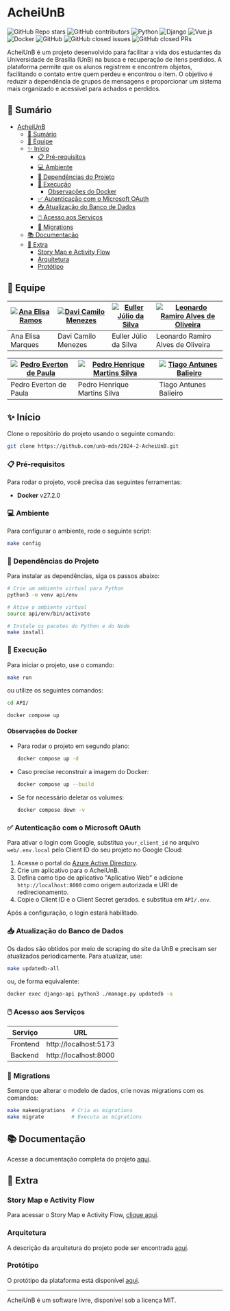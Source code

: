 # AcheiUnB

![GitHub Repo stars](https://img.shields.io/github/stars/unb-mds/2024-2-AcheiUnB?style=social)
![GitHub contributors](https://img.shields.io/github/contributors/unb-mds/2024-2-AcheiUnB)
![Python](https://img.shields.io/badge/Python-3.12.9-blue)
![Django](https://img.shields.io/badge/Django-5.1.4-green)
![Vue.js](https://img.shields.io/badge/Vue.js-3.5.12-brightgreen)
![Docker](https://img.shields.io/badge/Docker-27.2.0-blue)
![GitHub](https://img.shields.io/github/license/unb-mds/2024-2-AcheiUnB)
![GitHub closed issues](https://img.shields.io/github/issues-closed/unb-mds/2024-2-AcheiUnB)
![GitHub closed PRs](https://img.shields.io/github/issues-pr-closed/unb-mds/2024-2-AcheiUnB)

AcheiUnB é um projeto desenvolvido para facilitar a vida dos estudantes da Universidade de Brasília (UnB) na busca e recuperação de itens perdidos. A plataforma permite que os alunos registrem e encontrem objetos, facilitando o contato entre quem perdeu e encontrou o item. O objetivo é reduzir a dependência de grupos de mensagens e proporcionar um sistema mais organizado e acessível para achados e perdidos.


## 📝 Sumário

- [AcheiUnB](#acheiunb)
  - [📝 Sumário](#-sumário)
  - [👥 Equipe](#-equipe)
  - [✨ Início](#-início)
    - [📋 Pré-requisitos](#-pré-requisitos)
    - [💻 Ambiente](#-ambiente)
    - [📁 Dependências do Projeto](#-dependências-do-projeto)
    - [💾 Execução](#-execução)
      - [Observações do Docker](#observações-do-docker)
    - [✅ Autenticação com o Microsoft OAuth](#-autenticação-com-o-microsoft-oauth)
    - [📥 Atualização do Banco de Dados](#-atualização-do-banco-de-dados)
    - [🖱️ Acesso aos Serviços](#️-acesso-aos-serviços)
    - [📍 Migrations](#-migrations)
  - [📚 Documentação](#-documentação)
  - [📎 Extra](#-extra)
    - [Story Map e Activity Flow](#story-map-e-activity-flow)
    - [Arquitetura](#arquitetura)
    - [Protótipo](#protótipo)

## 👥 Equipe

| [![Ana Elisa Ramos](https://avatars.githubusercontent.com/u/78448515?v=4)](https://github.com/anaelisaramos) | [![Davi Camilo Menezes](https://avatars.githubusercontent.com/u/144080784?v=4)](https://github.com/DaviCamilo23) | [![Euller Júlio da Silva](https://avatars.githubusercontent.com/u/125329742?v=4)](https://github.com/potatoyz908) | [![Leonardo Ramiro Alves de Oliveira](https://avatars.githubusercontent.com/u/144712954?v=4)](https://github.com/leoramiroo) |
|-------------------------------------------------------------|-----------------------------------------------------------|-----------------------------------------------------------|-----------------------------------------------------------|
| Ana Elisa Marques | Davi Camilo Menezes | Euller Júlio da Silva | Leonardo Ramiro Alves de Oliveira |

| [![Pedro Everton de Paula](https://avatars.githubusercontent.com/u/117595816?v=4)](https://github.com/pedroeverton217) | [![Pedro Henrique Martins Silva](https://avatars.githubusercontent.com/u/142694744?v=4)](https://github.com/314dro) | [![Tiago Antunes Balieiro](https://avatars.githubusercontent.com/u/143669941?v=4)](https://github.com/TiagoBalieiro) | 
|-------------------------------------------------------------|-----------------------------------------------------------|-----------------------------------------------------------|
| Pedro Everton de Paula | Pedro Henrique Martins Silva | Tiago Antunes Balieiro |


## ✨ Início

Clone o repositório do projeto usando o seguinte comando:

```bash
git clone https://github.com/unb-mds/2024-2-AcheiUnB.git
```

### 📋 Pré-requisitos

Para rodar o projeto, você precisa das seguintes ferramentas:

- **Docker** v27.2.0

### 💻 Ambiente

Para configurar o ambiente, rode o seguinte script:

```bash
make config 
```

### 📁 Dependências do Projeto

Para instalar as dependências, siga os passos abaixo:

```bash
# Crie um ambiente virtual para Python
python3 -m venv api/env

# Ative o ambiente virtual
source api/env/bin/activate

# Instale os pacotes do Python e do Node
make install
```

### 💾 Execução

Para iniciar o projeto, use o comando:

```bash
make run
```

ou utilize os seguintes comandos:

```bash
cd API/
```

```bash
docker compose up
```

#### Observações do Docker

- Para rodar o projeto em segundo plano:

  ```bash
  docker compose up -d
  ```

- Caso precise reconstruir a imagem do Docker:

  ```bash
  docker compose up --build
  ```

- Se for necessário deletar os volumes:

  ```bash
  docker compose down -v
  ```

### ✅ Autenticação com o Microsoft OAuth

Para ativar o login com Google, substitua `your_client_id` no arquivo `web/.env.local` pelo Client ID do seu projeto no Google Cloud:

1. Acesse o portal do [Azure Active Directory](https://portal.azure.com/).
2. Crie um aplicativo para o AcheiUnB.
3. Defina como tipo de aplicativo "Aplicativo Web" e adicione `http://localhost:8000` como origem autorizada e URI de redirecionamento.
4. Copie o Client ID e o Client Secret gerados. e substitua em `API/.env`.

Após a configuração, o login estará habilitado.

### 📥 Atualização do Banco de Dados

Os dados são obtidos por meio de scraping do site da UnB e precisam ser atualizados periodicamente. Para atualizar, use:

```bash
make updatedb-all
```

ou, de forma equivalente:

```bash
docker exec django-api python3 ./manage.py updatedb -a
```

### 🖱️ Acesso aos Serviços

| Serviço    | URL                     |
|------------|--------------------------|
| Frontend   | http://localhost:5173    |
| Backend    | http://localhost:8000    |

### 📍 Migrations

Sempre que alterar o modelo de dados, crie novas migrations com os comandos:

```bash
make makemigrations  # Cria as migrations
make migrate         # Executa as migrations
```

## 📚 Documentação

Acesse a documentação completa do projeto [aqui](https://unb-mds.github.io/2024-2-AcheiUnB/).

## 📎 Extra

### Story Map e Activity Flow

Para acessar o Story Map e Activity Flow, [clique aqui](https://miro.com/app/board/uXjVLKTcaY4=/?share_link_id=775702257830).

### Arquitetura

A descrição da arquitetura do projeto pode ser encontrada [aqui](https://www.figma.com/board/ai5E0akKD2yDr9FfnW9k4l/Prot%C3%B3tipo-de-Arquitetura?node-id=0-1&t=19ErTsypFap1Nvl9-1).

### Protótipo

O protótipo da plataforma está disponível [aqui](https://www.figma.com/proto/balBSne5eGu1mDpKqEW7ey/Prot%C3%B3tipo-AcheiUnb?node-id=510-209&node-type=canvas&t=otBLAgrQGhcfPYhL-1&scaling=scale-down&content-scaling=fixed&page-id=510%3A207&starting-point-node-id=510%3A1728).

---

AcheiUnB é um software livre, disponível sob a licença MIT.
